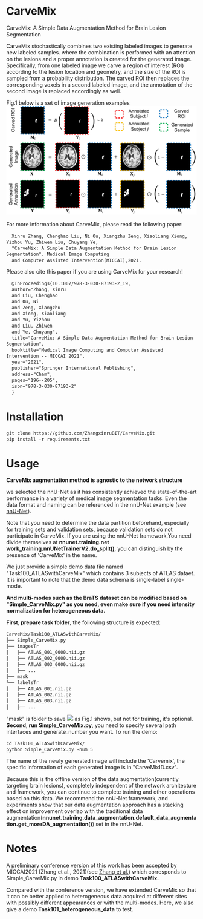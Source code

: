 # CarveMix
CarveMix: A Simple Data Augmentation Method for Brain Lesion Segmentation

CarveMix stochastically combines two existing labeled images to generate new labeled samples. where the combination is performed with an attention on the lesions and a proper annotation is created for the generated image. Specifically, from one labeled image we carve a region of interest (ROI) according to the lesion location and geometry, and
the size of the ROI is sampled from a probability distribution. The carved ROI then replaces the corresponding voxels in a second labeled image, and the annotation of the second image is replaced accordingly as well.

Fig.1 below is a set of image generation examples
![image](https://github.com/ZhangxinruBIT/CarveMix/blob/main/readme_Img/carve.png)

For more information about CarveMix, please read the following paper:


      Xinru Zhang, Chenghao Liu, Ni Ou, Xiangzhu Zeng, Xiaoliang Xiong, Yizhou Yu, Zhiwen Liu, Chuyang Ye,
      "CarveMix: A Simple Data Augmentation Method for Brain Lesion Segmentation". Medical Image Computing
      and Computer Assisted Intervention(MICCAI),2021.
      


Please also cite this paper if you are using CarveMix for your research!


      @InProceedings{10.1007/978-3-030-87193-2_19,
      author="Zhang, Xinru
      and Liu, Chenghao
      and Ou, Ni
      and Zeng, Xiangzhu
      and Xiong, Xiaoliang
      and Yu, Yizhou
      and Liu, Zhiwen
      and Ye, Chuyang",
      title="CarveMix: A Simple Data Augmentation Method for Brain Lesion Segmentation",
      booktitle="Medical Image Computing and Computer Assisted Intervention -- MICCAI 2021",
      year="2021",
      publisher="Springer International Publishing",
      address="Cham",
      pages="196--205",
      isbn="978-3-030-87193-2"
      }
      

# Installation
```
git clone https://github.com/ZhangxinruBIT/CarveMix.git
pip install -r requirements.txt
```
# Usage
**CarveMix augmentation method is agnostic to the network structure**

we selected the nnU-Net as it has consistently achieved the state-of-the-art performance in a variety of medical image segmentation tasks. Even the data format and naming can be referenced in the nnU-Net example (see [nnU-Net](https://github.com/MIC-DKFZ/nnUNet.git)).

Note that you need to determine the data partition beforehand, especially for training sets and validation sets, because validation sets do not participate in CarveMix. If you are using the nnU-Net framework,You need  divide themselves at **nnunet.training.net work_training.nnUNetTrainerV2.do_split()**, you can distinguish by the presence of 'CarveMix' in the name.

We just provide a simple demo data file named "Task100_ATLASwithCarveMix" which contains 3 subjects of ATLAS dataet. It is important to note that the demo data schema is single-label single-mode. 

**And multi-modes such as the BraTS dataset can be modified based on "Simple_CarveMix.py" as you need, even make sure if you need intensity normalization for heterogeneous data.**

**First, prepare task folder**, the following structure is expected:

    CarveMix/Task100_ATLASwithCarveMix/
    ├── Simple_CarveMix.py
    ├── imagesTr
    │   ├── ATLAS_001_0000.nii.gz
    │   ├── ATLAS_002_0000.nii.gz
    │   ├── ATLAS_003_0000.nii.gz
    │   ├── ...
    ├── mask
    └── labelsTr
    │   ├── ATLAS_001.nii.gz
    │   ├── ATLAS_002.nii.gz
    │   ├── ATLAS_003.nii.gz
    │   ├── ...
    
 "mask" is folder to save <img src="http://latex.codecogs.com/gif.latex?M_i" height=10/> as Fig.1 shows, but not for training, it's optional. 
 **Second,  run Simple_CarveMix.py**, you need to specify several path interfaces and generate_number you want. To run the demo:

    cd Task100_ATLASwithCarveMix/
    python Simple_CarveMix.py -num 5
 
 
The name of the newly generated image will include the 'Carvemix', the specific information of each generated image is in "CarveMixID.csv".

Because this is the offline version of the data augmentation(currently targeting brain lesions), completely independent of the network architecture and framework, you can continue to complete training and other operations based on this data. We recommend the nnU-Net framework, and experiments show that our data augmentation approach has a stacking effect on improvement overlap with the traditional data augmentation(**nnunet.training.data_augmentation.default_data_augmentation.get_moreDA_augmentation()**) set in the nnU-Net.

# Notes
A  preliminary  conference  version  of  this  work  has  been  accepted  by  MICCAI2021 (Zhang et al., 2021)(see [Zhang et al.](https://arxiv.org/abs/2108.06883)) which corresponds to Simple_CarveMix.py in demo **Task100_ATLASwithCarveMix.** 

Compared with the conference version,  we have extended CarveMix so that it can be better applied to heterogeneous data acquired at different sites with possibly different appearances or with the multi-modes. Here, we also give a demo **Task101_heterogeneous_data**  to test.
    

